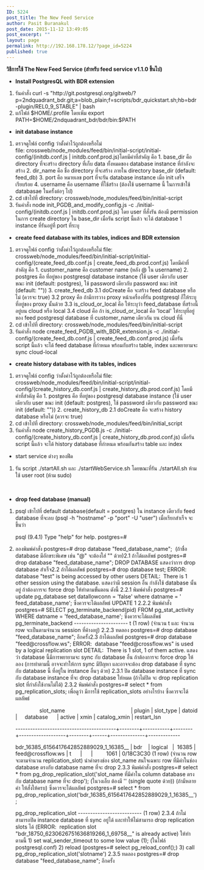 ```yaml
---
ID: 5224
post_title: The New Feed Service
author: Pasit Buranakul
post_date: 2015-11-12 13:49:05
post_excerpt: ""
layout: page
permalink: http://192.168.178.12/?page_id=5224
published: true
---
```

<strong>วิธีการใช้ The New Feed Service (สำหรับ feed service v1.1.0 ขึ้นไป)</strong>
<ul>
	<li><strong>Install PostgresQL with BDR extension</strong></li>
</ul>
<ol>
	<li>รันคำสั่ง curl -s "http://git.postgresql.org/gitweb/?p=2ndquadrant_bdr.git;a=blob_plain;f=scripts/bdr_quickstart.sh;hb=bdr-plugin/REL0_9_STABLE" | bash</li>
	<li>แก้ไฟล์ $HOME/.profile โดยเพิ่ม export PATH=$HOME/2ndquadrant_bdr/bdr/bin:$PATH</li>
</ol>
<ul>
	<li><strong>init database instance</strong></li>
</ul>
<ol>
	<li>ตรวจดูไฟล์ config ว่าตั้งค่าไว้ถูกต้องหรือไม่ file: crossweb/node_modules/feed/bin/initial-script/initial-config/(initdb.conf.js | initdb.conf.prod.js)โดยมีค่าที่สำคัญ คือ
1. base_dir คือ directory ที่จะสร้าง directory ที่เก็บ data ทั้งหมดของ database instance ที่กำลังจะสร้าง
2. dir_name คือ ชื่อ directory ที่จะสร้าง ภายใน directory base_dir (default: feed_db)
3. port คือ หมายเลข port ที่จะรัน database instance เมื่อ init เสร็จเรียบร้อย
4. username คือ username ที่ใช้สร้าง (ต้องใช้ username นี้ ในการเข้าใช้ databasae ในครั้งต่อๆ ไป)</li>
	<li>cd เข้าไปที่ directory: crossweb/node_modules/feed/bin/initial-script</li>
	<li>รันคำสั่ง node init_PGDB_and_modify_config.js -c ./initial-config/(initdb.conf.js | initdb.conf.prod.js)
โดย user ที่สั่งรัน ต้องมี permission ในการ create directory ใน base_dir
เมื่อรัน script นี้แล้ว จะได้ database 1 instance ที่รันอยู่ที่ port ที่ระบุ</li>
</ol>
<ul>
	<li><strong>create feed database with its tables, indices and BDR extension</strong></li>
</ul>
<ol>
	<li>ตรวจดูไฟล์ config ว่าตั้งค่าไว้ถูกต้องหรือไม่
file: crossweb/node_modules/feed/bin/initial-script/initial-config/(create_feed_db.conf.js | create_feed_db.prod.conf.js)
โดยมีค่าที่สำคัญ คือ
1. customer_name คือ customer name (หลัง @ ใน username)
2. postgres คือ ที่อยู่ของ postgresql database instance (ใช้ user เดียวกับ user ขณะ init (default: postgres), ใช้ password เดียวกับ password ขณะ init (default: ""))
3. create_feed_db
3.1 doCreate คือ จะสร้าง feed database หรือไม่ (ควรจะ true)
3.2 proxy คือ ถ้ามีการวาง proxy หน้าเครื่องที่รัน postgresql ก็ให้ระบุที่อยู่ของ proxy นั้นด้วย
3.3 is_cloud_or_local คือ ให้ระบุว่า feed_database ที่สร้างนี้ อยู่บน cloud หรือ local
3.4 cloud คือ ถ้า is_cloud_or_local คือ 'local' ให้ระบุที่อยู่ของ feed postgresql database ที่ customer_name เดียวกัน บน cloud ที่นี่</li>
	<li>cd เข้าไปที่ directory: crossweb/node_modules/feed/bin/initial-script</li>
	<li>รันคำสั่ง node create_feed_PGDB_with_BDR_extension.js -c ./initial-config/(create_feed_db.conf.js | create_feed_db.conf.prod.js)
เมื่อรัน script นี้แล้ว จะได้ feed database ที่กำหนด พร้อมกับสร้าง table, index และพยายามจะ sync cloud-local</li>
</ol>
<ul>
	<li><strong>create history database with its tables, indices</strong></li>
</ul>
<ol>
	<li>ตรวจดูไฟล์ config ว่าตั้งค่าไว้ถูกต้องหรือไม่
file: crossweb/node_modules/feed/bin/initial-script/initial-config/(create_history_db.conf.js | create_history_db.prod.conf.js)
โดยมีค่าที่สำคัญ คือ
1. postgres คือ ที่อยู่ของ postgresql database instance (ใช้ user เดียวกับ user ขณะ init (default: postgres), ใช้ password เดียวกับ password ขณะ init (default: ""))
2. create_history_db
2.1 doCreate คือ จะสร้าง history database หรือไม่ (ควรจะ true)</li>
	<li>cd เข้าไปที่ directory: crossweb/node_modules/feed/bin/initial_script</li>
	<li>รันคำสั่ง node create_history_PGDB.js -c ./initial-config/(create_history_db.conf.js | create_history_db.prod.conf.js)
เมื่อรัน script นี้แล้ว จะได้ history database ที่กำหนด พร้อมกันสร้าง table และ index</li>
</ol>
<ul>
	<li>start service ต่างๆ ของฟีด</li>
</ul>
<ol>
	<li>รัน script ./startAll.sh และ ./startWebService.sh โดยขณะที่รัน ./startAll.sh ห้ามใช้ user root (ห้าม sudo)</li>
</ol>
&nbsp;
<ul>
	<li><strong>drop feed database (manual)</strong></li>
</ul>
<ol>
	<li>psql เข้าไปที่ default database(default = postgres) ใน instance เดียวกับ feed database ที่จะลบ
(psql -h "hostname" -p "port" -U "user")
เมื่อเรียกสำเร็จ จะขึ้นว่า
<p class="p1"><span class="s1">psql (9.4.1)
</span><span class="s1">Type "help" for help.
</span><span class="s1">postgres=#</span></p>
</li>
	<li>ลองพิมพ์คำสั่ง
postgres=# drop database "feed_database_name";  (ถ้าชื่อ database มีอักขระพิเศษ เช่น "@" จะต้องใส่ "" ด้วย)2.1 ถ้าได้ผลลัพธ์
postgres=# drop database "feed_database_name";
DROP DATABASE
แสดงว่าการ drop database สำเร็จ2.2 ถ้าได้ผลลัพธ์
postgres=# drop database test;
ERROR:  database "test" is being accessed by other users
DETAIL:  There is 1 other session using the database.
แสดงว่ามี session อื่น กำลังใช้ database นั้นอยู่
ถ้าต้องการจะ force drop ให้ทำตามขั้นตอน ดังนี้
2.2.1 พิมพ์คำสั่ง
postgres=# update pg_database set datallowconn = 'false' where datname = '​feed_database_name';
ซึ่งควรจะได้ผลลัพธ์
UPDATE 1
2.2.2 พิมพ์คำสั่ง
postgres=# SELECT pg_terminate_backend(pid) FROM pg_stat_activity WHERE datname = 'feed_database_name';
ซึ่งควรจะได้ผลลัพธ์
pg_terminate_backend
----------------------
t
(1 row)
(จำนวน t และ จำนวน row จะเป็นตามจำนวน session ที่ค้างอยู่)
2.2.3 ทดลอง postgres=# drop database "feed_database_name"; อีกครั้ง2.3 ถ้าได้ผลลัพธ์
postgres=# drop database "feed@crossflow.ws";
ERROR:  database "feed@crossflow.ws" is used by a logical replication slot
DETAIL:  There is 1 slot, 1 of them active.
แสดงว่า database นี้มีการพยายามจะ sync กับ database อื่น
ถ้าต้องการจะ force drop ให้ลอง
(การทำตามนี้ อาจจะทำให้การ sync มีปัญหา และอาจจะต้อง drop database ที่ sync กับ database นี้ ที่อยู่ใน instance อื่นๆ ด้วย)
2.3.1 ปิด database instance ที่ sync กับ database instance ที่จะ drop database ให้หมด (ถ้าไม่ปิด จะ drop replication slot ที่กำลังใช้งานไม่ได้)
2.3.2 พิมพ์คำสั่ง
postgres=# select * from pg_replication_slots; เพื่อดูว่า มีการใช้ replication_slots อย่างไรบ้าง
ซึ่งควรจะได้ผลลัพธ์
<p class="p1"><span class="s1"><span class="Apple-converted-space">                </span>slot_name<span class="Apple-converted-space">                                            </span>| plugin | slot_type | datoid | <span class="Apple-converted-space">    </span>database<span class="Apple-converted-space">      </span>| active | xmin | catalog_xmin | restart_lsn </span></p>
<p class="p1"><span class="s1">-----------------------------------------+--------+-----------+--------+-------------------+--------+------+--------------+-------------</span></p>
<p class="p1"><span class="s1"> bdr_16385_6156417642852889029_1_16385__ | bdr<span class="Apple-converted-space">    </span>| logical <span class="Apple-converted-space">  </span>|<span class="Apple-converted-space">  </span>16385 | feed@crossflow.ws | t<span class="Apple-converted-space">      </span>|<span class="Apple-converted-space">      </span>| <span class="Apple-converted-space">        </span>1061 | 0/18C3C30
</span><span class="s1">(1 row)
(จำนวน row จะตามจำนวน replication_slot)
นำค่าตรงช่อง slot_name สนใจเฉพาะ row ที่มีค่าในช่อง database ตรงกับ database name ที่จะ drop
2.3.3 พิมพ์คำสั่ง
</span><span class="s1">postgres=# select * from pg_drop_replication_slot('slot_name ที่มีค่าใน column database ตรงกับ database name ที่จะ drop');
(ในวงเล็บ ต้องมี '' (single quote ด้วย))
(ถ้ามีหลายค่า ให้สั่งให้ครบ)
ซึ่งควรจะได้ผลลัพธ์
</span><span class="s1">postgres=# select * from pg_drop_replication_slot('bdr_16385_6156417642852889029_1_16385__');</span></p>
<p class="p1"><span class="s1"> pg_drop_replication_slot
</span><span class="s1">--------------------------
</span><span class="s1">(1 row)
2.3.4 ถ้าไม่สามารถปิด instance database ที่ sync อยู่ได้ และทำให้ไม่สามารถ drop replication slots ได้ (</span><span class="s1">ERROR:  replication slot "bdr_18750_6230626751636819266_1_69758__" is already active</span><span class="s1">) ให้ทำตามนี้
</span><span class="s1">1) set wal_sender_timeout to some low value (1); (ในไฟล์ postgresql.conf)
</span><span class="s1">2) reload </span><span class="s1">(postgres=# select pg_reload_conf();)</span><span class="s1">
</span><span class="s1">3) call pg_drop_replication_slot('slotname')</span><span class="s1">
</span><span class="s1">2.3.5 ทดลอง postgres=# drop database "feed_database_name"; อีกครั้ง</span></p>
&nbsp;</li>
</ol>